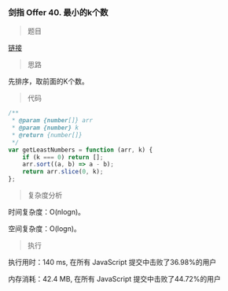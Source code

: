 ### 剑指 Offer 40. 最小的k个数

> 题目

[链接](https://leetcode-cn.com/problems/zui-xiao-de-kge-shu-lcof/)

> 思路

先排序，取前面的K个数。

> 代码

```js
/**
 * @param {number[]} arr
 * @param {number} k
 * @return {number[]}
 */
var getLeastNumbers = function (arr, k) {
    if (k === 0) return [];
    arr.sort((a, b) => a - b);
    return arr.slice(0, k);
};
```

> 复杂度分析

时间复杂度：O(nlogn)。

空间复杂度：O(logn)。

> 执行

执行用时：140 ms, 在所有 JavaScript 提交中击败了36.98%的用户

内存消耗：42.4 MB, 在所有 JavaScript 提交中击败了44.72%的用户
